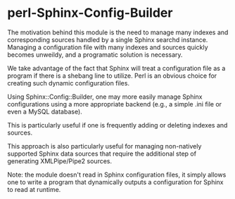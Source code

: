 perl-Sphinx-Config-Builder
=========================

The motivation behind this module is the need to manage many indexes and corresponding sources
handled by a single Sphinx searchd instance.  Managing a configuration file with many indexes
and sources quickly becomes unweildy, and a programatic solution is necessary. 

We take advantage of the fact that Sphinx will treat a configuration file as a program if there
is a shebang line to utilize. Perl is an obvious choice for creating such dynamic configuration
files.

Using Sphinx::Config::Builder, one may more easily manage Sphinx configurations using a more
appropriate backend (e.g., a simple .ini file or even a  MySQL database).

This is particularly useful if one is frequently adding or deleting indexes and sources.

This approach is also particularly useful for managing non-natively supported Sphinx data sources
that require the additional step of generating XMLPipe/Pipe2 sources.

Note: the module doesn't read in Sphinx configuration files, it simply allows one to write a program
that dynamically outputs a configuration for Sphinx to read at runtime.
